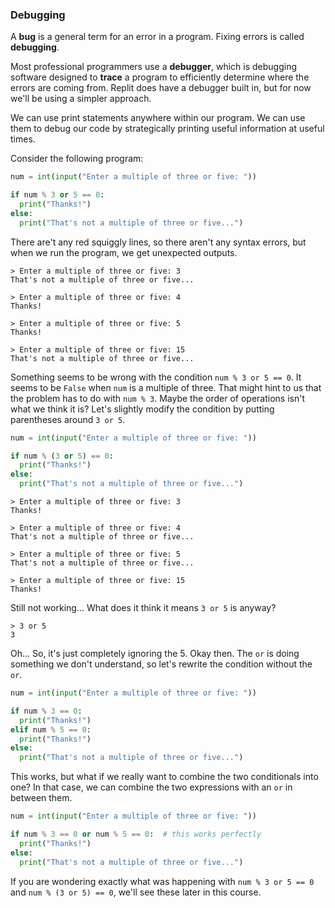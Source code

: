### Debugging

A **bug** is a general term for an error in a program. Fixing errors is called **debugging**.

Most professional programmers use a **debugger**, which is debugging software designed to **trace** a program to efficiently determine where the errors are coming from. Replit does have a debugger built in, but for now we'll be using a simpler approach.

We can use print statements anywhere within our program. We can use them to debug our code by strategically printing useful information at useful times.

Consider the following program:

```python
num = int(input("Enter a multiple of three or five: "))

if num % 3 or 5 == 0:
  print("Thanks!")
else:
  print("That's not a multiple of three or five...")
```

There are't any red squiggly lines, so there aren't any syntax errors, but when we run the program, we get unexpected outputs.

```
> Enter a multiple of three or five: 3
That's not a multiple of three or five...
```
```
> Enter a multiple of three or five: 4
Thanks!
```
```
> Enter a multiple of three or five: 5
Thanks!
```
```
> Enter a multiple of three or five: 15
That's not a multiple of three or five...
```

Something seems to be wrong with the condition `num % 3 or 5 == 0`. It seems to be `False` when `num` is a multiple of three. That might hint to us that the problem has to do with `num % 3`. Maybe the order of operations isn't what we think it is? Let's slightly modify the condition by putting parentheses around `3 or 5`.

```python
num = int(input("Enter a multiple of three or five: "))

if num % (3 or 5) == 0:
  print("Thanks!")
else:
  print("That's not a multiple of three or five...")
```

```
> Enter a multiple of three or five: 3
Thanks!
```
```
> Enter a multiple of three or five: 4
That's not a multiple of three or five...
```
```
> Enter a multiple of three or five: 5
That's not a multiple of three or five...
```
```
> Enter a multiple of three or five: 15
Thanks!
```

Still not working... What does it think it means `3 or 5` is anyway?

```
> 3 or 5
3
```

Oh... So, it's just completely ignoring the 5. Okay then. The `or` is doing something we don't understand, so let's rewrite the condition without the `or`.

```python
num = int(input("Enter a multiple of three or five: "))

if num % 3 == 0:
  print("Thanks!")
elif num % 5 == 0:
  print("Thanks!")
else:
  print("That's not a multiple of three or five...")
```

This works, but what if we really want to combine the two conditionals into one? In that case, we can combine the two expressions with an `or` in between them.

```python
num = int(input("Enter a multiple of three or five: "))

if num % 3 == 0 or num % 5 == 0:  # this works perfectly
  print("Thanks!")
else:
  print("That's not a multiple of three or five...")
```

If you are wondering exactly what was happening with `num % 3 or 5 == 0 ` and `num % (3 or 5) == 0`, we'll see these later in this course.

